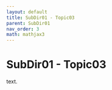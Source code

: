 ```yaml
---
layout: default
title: SubDir01 - Topic03
parent: SubDir01
nav_order: 3
math: mathjax3
---
```


# SubDir01 - Topic03

text.